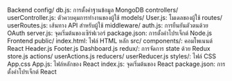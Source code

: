 Backend
config/
db.js: การตั้งค่าฐานข้อมูล MongoDB
controllers/
userController.js: ตัวควบคุมการทำงานของผู้ใช้
models/
User.js: โมเดลของผู้ใช้
routes/
userRoutes.js: เส้นทาง API สำหรับผู้ใช้
middleware/
auth.js: การยืนยันตัวตนด้วย OAuth
server.js: จุดเริ่มต้นของเซิร์ฟเวอร์
package.json: การตั้งค่าโปรเจ็กต์ Node.js
Frontend
public/
index.html: ไฟล์ HTML หลัก
src/
components/: คอมโพเนนต์ React
Header.js
Footer.js
Dashboard.js
redux/: การจัดการ state ด้วย Redux
store.js
actions/
userActions.js
reducers/
userReducer.js
styles/: ไฟล์ CSS
App.css
App.js: ไฟล์หลักของ React
index.js: จุดเริ่มต้นของ React
package.json: การตั้งค่าโปรเจ็กต์ React